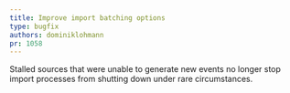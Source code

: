 ```yaml
---
title: Improve import batching options
type: bugfix
authors: dominiklohmann
pr: 1058
---
```


Stalled sources that were unable to generate new events no longer stop import
processes from shutting down under rare circumstances.
